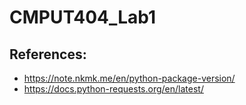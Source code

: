 # CMPUT404_Lab1
## References:
* https://note.nkmk.me/en/python-package-version/
* https://docs.python-requests.org/en/latest/

